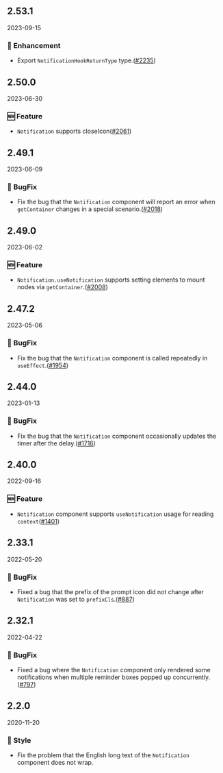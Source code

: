 ## 2.53.1

2023-09-15

### 💎 Enhancement

- Export `NotificationHookReturnType` type.([#2235](https://github.com/arco-design/arco-design/pull/2235))

## 2.50.0

2023-06-30

### 🆕 Feature

- `Notification`  supports closeIcon([#2061](https://github.com/arco-design/arco-design/pull/2061))

## 2.49.1

2023-06-09

### 🐛 BugFix

- Fix the bug that the `Notification` component will report an error when `getContainer` changes in a special scenario.([#2018](https://github.com/arco-design/arco-design/pull/2018))

## 2.49.0

2023-06-02

### 🆕 Feature

- `Notification.useNotification` supports setting elements to mount nodes via `getContainer`.([#2008](https://github.com/arco-design/arco-design/pull/2008))

## 2.47.2

2023-05-06

### 🐛 BugFix

- Fix the bug that the `Notification` component is called repeatedly in `useEffect`.([#1954](https://github.com/arco-design/arco-design/pull/1954))

## 2.44.0

2023-01-13

### 🐛 BugFix

- Fix the bug that the `Notification` component occasionally updates the timer after the delay.([#1716](https://github.com/arco-design/arco-design/pull/1716))

## 2.40.0

2022-09-16

### 🆕 Feature

- `Notification` component supports `useNotification` usage for reading `context`([#1401](https://github.com/arco-design/arco-design/pull/1401))

## 2.33.1

2022-05-20

### 🐛 BugFix

- Fixed a bug that the prefix of the prompt icon did not change after `Notification` was set to `prefixCls`.([#887](https://github.com/arco-design/arco-design/pull/887))

## 2.32.1

2022-04-22

### 🐛 BugFix

- Fixed a bug where the `Notification` component only rendered some notifications when multiple reminder boxes popped up concurrently.([#797](https://github.com/arco-design/arco-design/pull/797))

## 2.2.0

2020-11-20

### 💅 Style

- Fix the problem that the English long text of the `Notification` component does not wrap.

